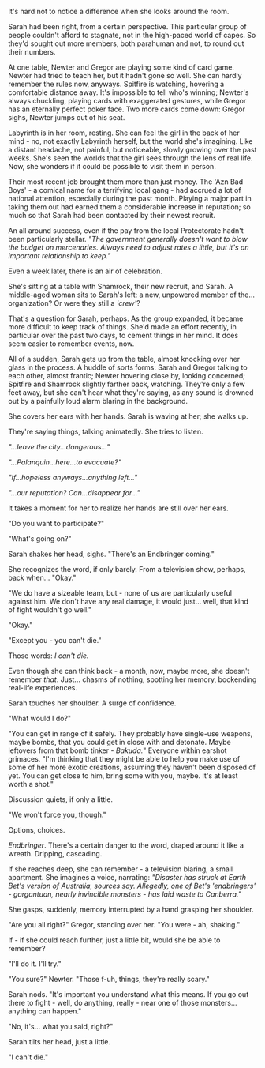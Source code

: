 It's hard not to notice a difference when she looks around the room.

Sarah had been right, from a certain perspective. This particular group of people couldn't afford to stagnate, not in the high-paced world of capes. So they'd sought out more members, both parahuman and not, to round out their numbers.

At one table, Newter and Gregor are playing some kind of card game. Newter had tried to teach her, but it hadn't gone so well. She can hardly remember the rules now, anyways. Spitfire is watching, hovering a comfortable distance away. It's impossible to tell who's winning; Newter's always chuckling, playing cards with exaggerated gestures, while Gregor has an eternally perfect poker face. Two more cards come down: Gregor sighs, Newter jumps out of his seat.

Labyrinth is in her room, resting. She can feel the girl in the back of her mind - no, not exactly Labyrinth herself, but the world she's imagining. Like a distant headache, not painful, but noticeable, slowly growing over the past weeks. She's seen the worlds that the girl sees through the lens of real life. Now, she wonders if it could be possible to visit them in person.

Their most recent job brought them more than just money. The 'Azn Bad Boys' - a comical name for a terrifying local gang - had accrued a lot of national attention, especially during the past month. Playing a major part in taking them out had earned them a considerable increase in reputation; so much so that Sarah had been contacted by their newest recruit.

An all around success, even if the pay from the local Protectorate hadn't been particularly stellar. *"The government generally doesn't want to blow the budget on mercenaries. Always need to adjust rates a little, but it's an important relationship to keep."* 

Even a week later, there is an air of celebration.

She's sitting at a table with Shamrock, their new recruit, and Sarah. A middle-aged woman sits to Sarah's left: a new, unpowered member of the... organization? Or were they still a *'crew'*?

That's a question for Sarah, perhaps. As the group expanded, it became more difficult to keep track of things. She'd made an effort recently, in particular over the past two days, to cement things in her mind. It does seem easier to remember events, now.

All of a sudden, Sarah gets up from the table, almost knocking over her glass in the process. A huddle of sorts forms: Sarah and Gregor talking to each other, almost frantic; Newter hovering close by, looking concerned; Spitfire and Shamrock slightly farther back, watching. They're only a few feet away, but she can't hear what they're saying, as any sound is drowned out by a painfully loud alarm blaring in the background.

She covers her ears with her hands. Sarah is waving at her; she walks up.

They're saying things, talking animatedly. She tries to listen.

*"...leave the city...dangerous..."*

*"...Palanquin...here...to evacuate?"*

*"If...hopeless anyways...anything left..."*

*"...our reputation? Can...disappear for..."*

It takes a moment for her to realize her hands are still over her ears.

"Do you want to participate?"

"What's going on?"

Sarah shakes her head, sighs. "There's an Endbringer coming."

She recognizes the word, if only barely. From a television show, perhaps, back when... "Okay."

"We do have a sizeable team, but - none of us are particularly useful against him. We don't have any real damage, it would just... well, that kind of fight wouldn't go well."

"Okay."

"Except you - you can't die."

Those words: *I can't die.*

Even though she can think back - a month, now, maybe more, she doesn't remember *that*. Just... chasms of nothing, spotting her memory, bookending real-life experiences.

Sarah touches her shoulder. A surge of confidence. 

"What would I do?"

"You can get in range of it safely. They probably have single-use weapons, maybe bombs, that you could get in close with and detonate. Maybe leftovers from that bomb tinker - *Bakuda.*" Everyone within earshot grimaces. "I'm thinking that they might be able to help you make use of some of her more exotic creations, assuming they haven't been disposed of yet. You can get close to him, bring some with you, maybe. It's at least worth a shot."

Discussion quiets, if only a little.

"We won't force you, though."

Options, choices. 

*Endbringer*. There's a certain danger to the word, draped around it like a wreath. Dripping, cascading. 

If she reaches deep, she can remember - a television blaring, a small apartment. She imagines a voice, narrating: *"Disaster has struck at Earth Bet's version of Australia, sources say. Allegedly, one of Bet's 'endbringers' - gargantuan, nearly invincible monsters - has laid waste to Canberra."*

She gasps, suddenly, memory interrupted by a hand grasping her shoulder. 

"Are you all right?" Gregor, standing over her. "You were - ah, shaking."

If - if she could reach further, just a little bit, would she be able to remember? 

"I'll do it. I'll try."

"You sure?" Newter. "Those f-uh, things, they're really scary."

Sarah nods. "It's important you understand what this means. If you go out there to fight - well, do anything, really - near one of those monsters... anything can happen."

"No, it's... what you said, right?"

Sarah tilts her head, just a little. 

"I can't die."
